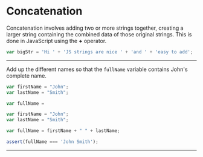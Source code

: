 # Concatenation

Concatenation involves adding two or more strings together, creating a larger string containing the combined data of those original strings. This is done in JavaScript using the **+** operator.

```js
var bigStr = 'Hi ' + 'JS strings are nice ' + 'and ' + 'easy to add';
```

---

Add up the different names so that the `fullName` variable contains John's complete name.

```js
var firstName = "John";
var lastName = "Smith";

var fullName =
```

```js
var firstName = "John";
var lastName = "Smith";

var fullName = firstName + " " + lastName;
```

```js
assert(fullName === 'John Smith');
```

---
